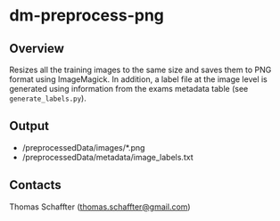 # dm-preprocess-png
## Overview
Resizes all the training images to the same size and saves them to PNG format using ImageMagick. In addition, a label file at the image level is generated using information from the exams metadata table (see `generate_labels.py`).

## Output
- /preprocessedData/images/*.png
- /preprocessedData/metadata/image_labels.txt

## Contacts
Thomas Schaffter (thomas.schaffter@gmail.com)
